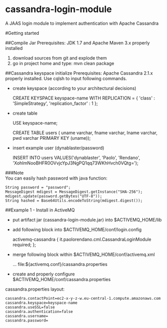 # cassandra-login-module
A JAAS login module to implement authentication with Apache Cassandra

#Getting started


##Compile Jar
Prerequisites: JDK 1.7 and Apache Maven 3.x properly installed

1. download sources from git and explode them
2. go in project home and type: mvn clean package

##Cassandra keyspace initialize
Prerequisites: Apache Cassandra 2.1.x properly installed. Use cqlsh to input following commands.

*   create keyspace (according to your architectural decisions)

	CREATE KEYSPACE keyspace-name WITH REPLICATION = { 'class' : 'SimpleStrategy', 'replication_factor' : 1 };

*   create table 

	USE keyspace-name;
	
	CREATE TABLE users (
	   uname varchar,
	   fname varchar,
	   lname varchar,
	   pwd varchar
	PRIMARY KEY (uname));


*   insert example user (dynablaster/password)

	INSERT INTO users VALUES('dynablaster', 'Paolo', 'Rendano', 'XohImNooBHFR0OVvjcYpJ3NgPQ1qq73WKhHvch0VQtg=');

###Note  
You can easily hash password with java function:

	String password = "password";
	MessageDigest mdigest = MessageDigest.getInstance("SHA-256");
	mdigest.update(password.getBytes("UTF-8"));
	String hashed = Base64Utils.encodeToString(mdigest.digest());

##Example 1 - Install in ActiveMQ

*   put artifact jar (cassandra-login-module.jar) into $ACTIVEMQ_HOME/lib
*   add following block into $ACTIVEMQ_HOME/conf/login.config

	activemq-cassandra {
    		it.paolorendano.cml.CassandraLoginModule required;
	};

*   merge following block within $ACTIVEMQ_HOME/conf/activemq.xml

	<bean class="org.springframework.beans.factory.config.PropertyPlaceholderConfigurer">
		<property name="locations">
			<list>
				...
				<value>file:${activemq.conf}/cassandra.properties</value>
			</list>
		</property>
	</bean>
	
	<import resource="classpath*:/cassandra-jaas-config.xml" />

*   create and properly configure $ACTIVEMQ_HOME/conf/cassandra.properties

cassandra.properties layout:

	cassandra.contactPoint=ec2-x-y-z-w.eu-central-1.compute.amazonaws.com
	cassandra.keyspace=keyspace-name
	cassandra.useSSL=false
	cassandra.authentication=false
	cassandra.username=
	cassandra.password=
	
